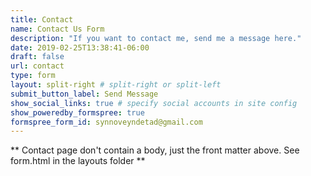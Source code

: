 ```yaml
---
title: Contact
name: Contact Us Form
description: "If you want to contact me, send me a message here."
date: 2019-02-25T13:38:41-06:00
draft: false
url: contact
type: form
layout: split-right # split-right or split-left
submit_button_label: Send Message
show_social_links: true # specify social accounts in site config
show_poweredby_formspree: true
formspree_form_id: synnoveyndetad@gmail.com
---
```


** Contact page don't contain a body, just the front matter above.
See form.html in the layouts folder **
